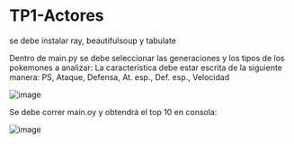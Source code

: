 # TP1-Actores
se debe instalar ray, beautifulsoup y tabulate

Dentro de main.py se debe seleccionar las generaciones y los tipos de los pokemones a analizar:
La característica debe estar escrita de la siguiente manera: PS, Ataque, Defensa, At. esp., Def. esp., Velocidad

![image](https://github.com/GabrielPlazaola/TP1-Actores/assets/70722542/fea98e34-4b7e-4446-bb02-fb220f599e3d)

Se debe correr main.oy y obtendrá el top 10 en consola:

![image](https://github.com/GabrielPlazaola/TP1-Actores/assets/70722542/a2fa5b21-6e1b-4b87-91f7-fb1464d11b07)

